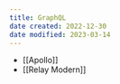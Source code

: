 ```yaml
---
title: GraphQL
date created: 2022-12-30
date modified: 2023-03-14
---
```


- [[Apollo]]
- [[Relay Modern]]
